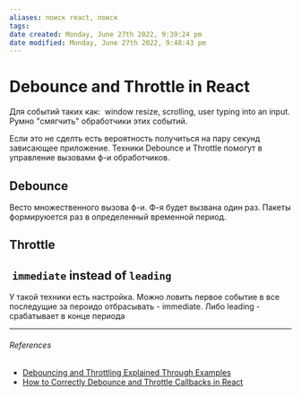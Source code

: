 ```yaml
---
aliases: поиск react, поиск
tags: 
date created: Monday, June 27th 2022, 9:39:24 pm
date modified: Monday, June 27th 2022, 9:48:43 pm
---
```


# Debounce and Throttle in React

Для событий таких как:  window resize, scrolling, user typing into an input. Румно "смягчить" обработчики этих событий.

Если это не сделть есть вероятность получиться на пару секунд зависающее приложение. Техники Debounce и Throttle помогут в управление вызовами ф-и обработчиков.

## Debounce

Весто множественного вызова ф-и. Ф-я будет вызвана один раз. Пакеты формируюется раз в определенный временной период.


## Throttle

##  `immediate` instead of `leading` 

У такой техники есть настройка. Можно ловить первое событие в все последущие за пероидо отбрасывать - immediate. Либо leading - срабатывает в конце периода

---

###### References

- [Debouncing and Throttling Explained Through Examples](https://css-tricks.com/debouncing-throttling-explained-examples/)
- [How to Correctly Debounce and Throttle Callbacks in React](https://dmitripavlutin.com/react-throttle-debounce/#2-debouncing-a-callback-the-first-attempt)

